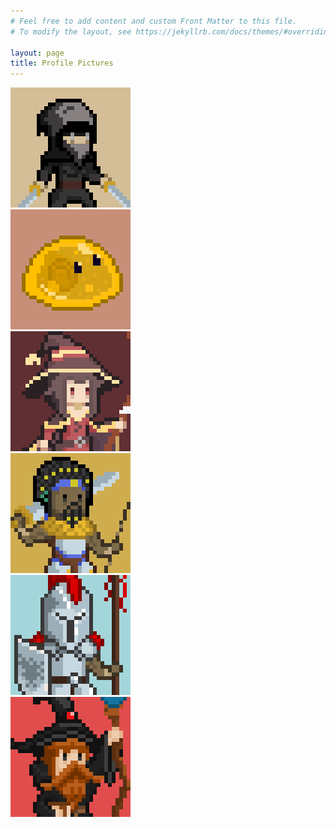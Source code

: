 ```yaml
---
# Feel free to add content and custom Front Matter to this file.
# To modify the layout, see https://jekyllrb.com/docs/themes/#overriding-theme-defaults

layout: page
title: Profile Pictures
---
```


<div class="pixeltile-row">
    <div class="pixeltile-column">
        <img class="pixeltile-element" src="/assets/profile/Assassin.png"/>
    </div>
    <div class="pixeltile-column">
        <img class="pixeltile-element" src="/assets/profile/BeerSlime.png"/>
    </div>
    <div class="pixeltile-column">
        <img class="pixeltile-element" src="/assets/profile/CrimsonDemon.png"/>
    </div>
    <div class="pixeltile-column">
        <img class="pixeltile-element" src="/assets/profile/Fighter.png"/>
    </div>
    <div class="pixeltile-column">
        <img class="pixeltile-element" src="/assets/profile/Guard.png"/>
    </div>
    <div class="pixeltile-column">
        <img class="pixeltile-element" src="/assets/profile/Photonist.png"/>
    </div>
</div>
